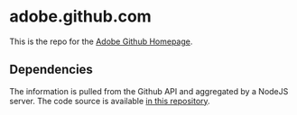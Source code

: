 adobe.github.com
=======================

This is the repo for the [Adobe Github Homepage](adobe.github.com).

## Dependencies

The information is pulled from the Github API and aggregated by a NodeJS server. The code source is available [in this repository](https://github.com/kimchouard/server.adobe.github.com).